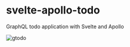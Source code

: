 # svelte-apollo-todo

GraphQL todo application with Svelte and Apollo

![gtodo](https://user-images.githubusercontent.com/4873581/121010090-ed666300-c7cf-11eb-9c02-e5411d88719a.gif)

